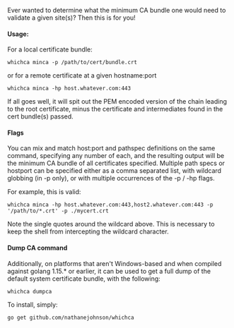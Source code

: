 Ever wanted to determine what the minimum CA bundle one would need to validate a given site(s)? Then this is for you!

#### Usage:

For a local certificate bundle:

    whichca minca -p /path/to/cert/bundle.crt

or for a remote certificate at a given hostname:port

    whichca minca -hp host.whatever.com:443

If all goes well, it will spit out the PEM encoded version of the chain leading to the root certificate, minus the
certificate and intermediates found in the cert bundle(s) passed.

#### Flags

You can mix and match host:port and pathspec definitions on the same command, specifying any number of each, and the
resulting output will be the minimum CA bundle of all certificates specified. Multiple path specs or hostport can be
specified either as a comma separated list, with wildcard globbing (in -p only), or with multiple occurrences of the -p
/ -hp flags.

For example, this is valid:

    whichca minca -hp host.whatever.com:443,host2.whatever.com:443 -p '/path/to/*.crt' -p ./mycert.crt

Note the single quotes around the wildcard above. This is necessary to keep the shell from intercepting the wildcard
character.

#### Dump CA command

Additionally, on platforms that aren't Windows-based and when compiled against golang 1.15.* or earlier, it can be used
to get a full dump of the default system certificate bundle, with the following:

    whichca dumpca

To install, simply:

    go get github.com/nathanejohnson/whichca
    
